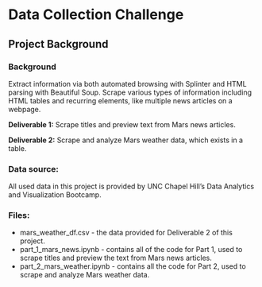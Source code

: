 # Data Collection Challenge

## Project Background

### **Background**
Extract information via both automated browsing with Splinter and HTML parsing with Beautiful Soup. Scrape various types of information including HTML tables and recurring elements, like multiple news articles on a webpage.

****************************Deliverable 1:**************************** Scrape titles and preview text from Mars news articles.

************************Deliverable 2:************************ Scrape and analyze Mars weather data, which exists in a table.

### Data source:
All used data in this project is provided by UNC Chapel Hill’s Data Analytics and Visualization Bootcamp.

### Files:
- mars_weather_df.csv - the data provided for Deliverable 2 of this project.
- part_1_mars_news.ipynb - contains all of the code for Part 1, used to scrape titles and preview the text from Mars news articles.
- part_2_mars_weather.ipynb - contains all the code for Part 2, used to scrape and analyze Mars weather data.
